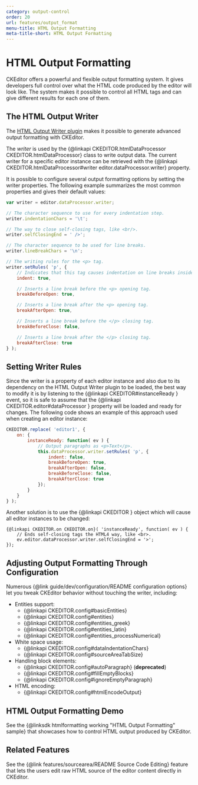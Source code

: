 ```yaml
---
category: output-control
order: 20
url: features/output_format
menu-title: HTML Output Formatting
meta-title-short: HTML Output Formatting
---
```

<!--
Copyright (c) 2003-2019, CKSource - Frederico Knabben. All rights reserved.
For licensing, see LICENSE.md.
-->

# HTML Output Formatting

CKEditor offers a powerful and flexible output formatting system. It
gives developers full control over what the HTML code produced by the
editor will look like. The system makes it possible to control all HTML
tags and can give different results for each one of them.

## The HTML Output Writer

The [HTML Output Writer plugin](https://ckeditor.com/cke4/addon/htmlwriter) makes it possible to generate advanced output formatting with CKEditor.

The *writer* is used by the {@linkapi CKEDITOR.htmlDataProcessor CKEDITOR.htmlDataProcessor} class to write output data.
The current writer for a specific editor instance can be retrieved with the {@linkapi CKEDITOR.htmlDataProcessor#writer editor.dataProcessor.writer} property.

It is possible to configure several output formatting options by setting
the writer properties. The following example summarizes the most common properties and gives their default values:

```js
var writer = editor.dataProcessor.writer;

// The character sequence to use for every indentation step.
writer.indentationChars = '\t';

// The way to close self-closing tags, like <br/>.
writer.selfClosingEnd = ' />';

// The character sequence to be used for line breaks.
writer.lineBreakChars = '\n';

// The writing rules for the <p> tag.
writer.setRules( 'p', {
	// Indicates that this tag causes indentation on line breaks inside of it.
	indent: true,

	// Inserts a line break before the <p> opening tag.
	breakBeforeOpen: true,

	// Inserts a line break after the <p> opening tag.
	breakAfterOpen: true,

	// Inserts a line break before the </p> closing tag.
	breakBeforeClose: false,

	// Inserts a line break after the </p> closing tag.
	breakAfterClose: true
} );
```

## Setting Writer Rules

Since the writer is a property of each editor instance and also due
to its dependency on the HTML Output Writer plugin to be loaded, the best way to
modify it is by listening to the {@linkapi CKEDITOR#instanceReady }
event, so it is safe to assume that the {@linkapi CKEDITOR.editor#dataProcessor } property will be
loaded and ready for changes. The following code shows an example of
this approach used when creating an editor instance:

```js
CKEDITOR.replace( 'editor1', {
	on: {
		instanceReady: function( ev ) {
			// Output paragraphs as <p>Text</p>.
			this.dataProcessor.writer.setRules( 'p', {
				indent: false,
				breakBeforeOpen: true,
				breakAfterOpen: false,
				breakBeforeClose: false,
				breakAfterClose: true
			});
		}
	}
} );
```

Another solution is to use the {@linkapi CKEDITOR } object which will cause all editor instances to be changed:

	{@linkapi CKEDITOR.on CKEDITOR.on}( 'instanceReady', function( ev ) {
		// Ends self-closing tags the HTML4 way, like <br>.
		ev.editor.dataProcessor.writer.selfClosingEnd = '>';
	});

## Adjusting Output Formatting Through Configuration

Numerous {@link guide/dev/configuration/README configuration options} let you tweak CKEditor behavior without touching the writer, including:

* Entities support:
  * {@linkapi CKEDITOR.config#basicEntities}
  * {@linkapi CKEDITOR.config#entities}
  * {@linkapi CKEDITOR.config#entities_greek}
  * {@linkapi CKEDITOR.config#entities_latin}
  * {@linkapi CKEDITOR.config#entities_processNumerical}
* White space usage:
  * {@linkapi CKEDITOR.config#dataIndentationChars}
  * {@linkapi CKEDITOR.config#sourceAreaTabSize}
* Handling block elements:
  * {@linkapi CKEDITOR.config#autoParagraph} (**deprecated**)
  * {@linkapi CKEDITOR.config#fillEmptyBlocks}
  * {@linkapi CKEDITOR.config#ignoreEmptyParagraph}
* HTML encoding:
  * {@linkapi CKEDITOR.config#htmlEncodeOutput}

## HTML Output Formatting Demo

See the {@linksdk htmlformatting working "HTML Output Formatting" sample} that showcases how to control HTML output produced by CKEditor.

## Related Features

See the {@link features/sourcearea/README Source Code Editing} feature that lets the users edit raw HTML source of the editor content directly in CKEditor.
